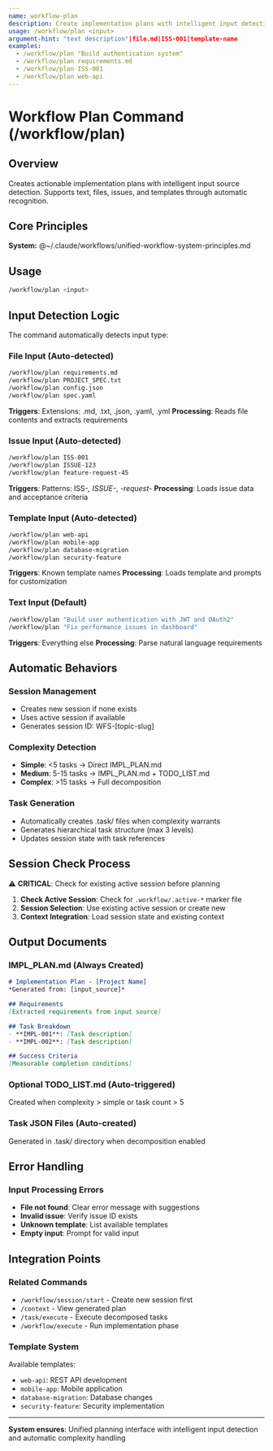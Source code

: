 ```yaml
---
name: workflow-plan
description: Create implementation plans with intelligent input detection
usage: /workflow/plan <input>
argument-hint: "text description"|file.md|ISS-001|template-name
examples:
  - /workflow/plan "Build authentication system"
  - /workflow/plan requirements.md
  - /workflow/plan ISS-001
  - /workflow/plan web-api
---
```


# Workflow Plan Command (/workflow/plan)

## Overview
Creates actionable implementation plans with intelligent input source detection. Supports text, files, issues, and templates through automatic recognition.

## Core Principles
**System:** @~/.claude/workflows/unified-workflow-system-principles.md

## Usage
```bash
/workflow/plan <input>
```

## Input Detection Logic
The command automatically detects input type:

### File Input (Auto-detected)
```bash
/workflow/plan requirements.md
/workflow/plan PROJECT_SPEC.txt
/workflow/plan config.json
/workflow/plan spec.yaml
```
**Triggers**: Extensions: .md, .txt, .json, .yaml, .yml
**Processing**: Reads file contents and extracts requirements

### Issue Input (Auto-detected)
```bash
/workflow/plan ISS-001
/workflow/plan ISSUE-123
/workflow/plan feature-request-45
```
**Triggers**: Patterns: ISS-*, ISSUE-*, *-request-*
**Processing**: Loads issue data and acceptance criteria

### Template Input (Auto-detected)
```bash
/workflow/plan web-api
/workflow/plan mobile-app
/workflow/plan database-migration
/workflow/plan security-feature
```
**Triggers**: Known template names
**Processing**: Loads template and prompts for customization

### Text Input (Default)
```bash
/workflow/plan "Build user authentication with JWT and OAuth2"
/workflow/plan "Fix performance issues in dashboard"
```
**Triggers**: Everything else
**Processing**: Parse natural language requirements

## Automatic Behaviors

### Session Management
- Creates new session if none exists
- Uses active session if available
- Generates session ID: WFS-[topic-slug]

### Complexity Detection
- **Simple**: <5 tasks → Direct IMPL_PLAN.md
- **Medium**: 5-15 tasks → IMPL_PLAN.md + TODO_LIST.md
- **Complex**: >15 tasks → Full decomposition

### Task Generation
- Automatically creates .task/ files when complexity warrants
- Generates hierarchical task structure (max 3 levels)
- Updates session state with task references

## Session Check Process
⚠️ **CRITICAL**: Check for existing active session before planning

1. **Check Active Session**: Check for `.workflow/.active-*` marker file
2. **Session Selection**: Use existing active session or create new
3. **Context Integration**: Load session state and existing context

## Output Documents

### IMPL_PLAN.md (Always Created)
```markdown
# Implementation Plan - [Project Name]
*Generated from: [input_source]*

## Requirements
[Extracted requirements from input source]

## Task Breakdown
- **IMPL-001**: [Task description]
- **IMPL-002**: [Task description]

## Success Criteria
[Measurable completion conditions]
```

### Optional TODO_LIST.md (Auto-triggered)
Created when complexity > simple or task count > 5

### Task JSON Files (Auto-created)
Generated in .task/ directory when decomposition enabled

## Error Handling

### Input Processing Errors
- **File not found**: Clear error message with suggestions
- **Invalid issue**: Verify issue ID exists
- **Unknown template**: List available templates
- **Empty input**: Prompt for valid input

## Integration Points

### Related Commands
- `/workflow/session/start` - Create new session first
- `/context` - View generated plan
- `/task/execute` - Execute decomposed tasks
- `/workflow/execute` - Run implementation phase

### Template System
Available templates:
- `web-api`: REST API development
- `mobile-app`: Mobile application
- `database-migration`: Database changes
- `security-feature`: Security implementation

---

**System ensures**: Unified planning interface with intelligent input detection and automatic complexity handling